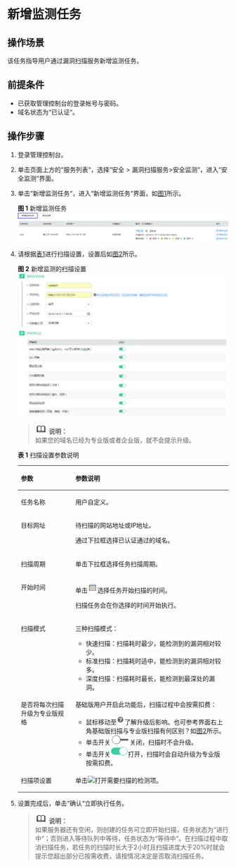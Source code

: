 # 新增监测任务<a name="ZH-CN_TOPIC_0118746213"></a>

## 操作场景<a name="section16327134614463"></a>

该任务指导用户通过漏洞扫描服务新增监测任务。

## 前提条件<a name="section98086323216"></a>

-   已获取管理控制台的登录帐号与密码。
-   域名状态为“已认证“。

## 操作步骤<a name="section92527214249"></a>

1.  登录管理控制台。
2.  单击页面上方的“服务列表“，选择“安全  \>  漏洞扫描服务\>安全监测“，进入“安全监测“界面。
3.  单击“新增监测任务“，进入“新增监测任务“界面，如[图1](#fig8716958152919)所示。

    **图 1**  新增监测任务<a name="fig8716958152919"></a>  
    ![](figures/新增监测任务.png "新增监测任务")

4.  请根据[表1](#table13105205413919)进行扫描设置，设置后如[图2](#fig5927172481519)所示。

    **图 2**  新增监测的扫描设置<a name="fig5927172481519"></a>  
    ![](figures/新增监测的扫描设置.jpg "新增监测的扫描设置")

    >![](public_sys-resources/icon-note.gif) **说明：**   
    >如果您的域名已经为专业版或者企业版，就不会提示升级。  

    **表 1**  扫描设置参数说明

    <a name="table13105205413919"></a>
    <table><thead align="left"><tr id="row1610517541494"><th class="cellrowborder" valign="top" width="25.840000000000003%" id="mcps1.2.3.1.1"><p id="p7105254094"><a name="p7105254094"></a><a name="p7105254094"></a>参数</p>
    </th>
    <th class="cellrowborder" valign="top" width="74.16%" id="mcps1.2.3.1.2"><p id="p210511545911"><a name="p210511545911"></a><a name="p210511545911"></a>参数说明</p>
    </th>
    </tr>
    </thead>
    <tbody><tr id="row51054541898"><td class="cellrowborder" valign="top" width="25.840000000000003%" headers="mcps1.2.3.1.1 "><p id="p6105155411917"><a name="p6105155411917"></a><a name="p6105155411917"></a>任务名称</p>
    </td>
    <td class="cellrowborder" valign="top" width="74.16%" headers="mcps1.2.3.1.2 "><p id="p51051854094"><a name="p51051854094"></a><a name="p51051854094"></a>用户自定义。</p>
    </td>
    </tr>
    <tr id="row1110517542911"><td class="cellrowborder" valign="top" width="25.840000000000003%" headers="mcps1.2.3.1.1 "><p id="p18105195417914"><a name="p18105195417914"></a><a name="p18105195417914"></a>目标网址</p>
    </td>
    <td class="cellrowborder" valign="top" width="74.16%" headers="mcps1.2.3.1.2 "><p id="p810515549916"><a name="p810515549916"></a><a name="p810515549916"></a>待扫描的网站地址或IP地址。</p>
    <p id="p121051754999"><a name="p121051754999"></a><a name="p121051754999"></a>通过下拉框选择已认证通过的域名。</p>
    </td>
    </tr>
    <tr id="row51055543919"><td class="cellrowborder" valign="top" width="25.840000000000003%" headers="mcps1.2.3.1.1 "><p id="p18105105419914"><a name="p18105105419914"></a><a name="p18105105419914"></a>扫描周期</p>
    </td>
    <td class="cellrowborder" valign="top" width="74.16%" headers="mcps1.2.3.1.2 "><p id="p131051154594"><a name="p131051154594"></a><a name="p131051154594"></a>单击下拉框选择任务扫描周期。</p>
    </td>
    </tr>
    <tr id="row1310515548919"><td class="cellrowborder" valign="top" width="25.840000000000003%" headers="mcps1.2.3.1.1 "><p id="p31051541892"><a name="p31051541892"></a><a name="p31051541892"></a>开始时间</p>
    </td>
    <td class="cellrowborder" valign="top" width="74.16%" headers="mcps1.2.3.1.2 "><p id="p208071144121219"><a name="p208071144121219"></a><a name="p208071144121219"></a>单击<a name="image1180715449125"></a><a name="image1180715449125"></a><span><img id="image1180715449125" src="figures/选择日期图标.png"></span>选择任务开始扫描的时间。</p>
    <p id="p310514548920"><a name="p310514548920"></a><a name="p310514548920"></a>扫描任务会在你选择的时间开始执行。</p>
    </td>
    </tr>
    <tr id="row19928103045314"><td class="cellrowborder" valign="top" width="25.840000000000003%" headers="mcps1.2.3.1.1 "><p id="p19281830205312"><a name="p19281830205312"></a><a name="p19281830205312"></a>扫描模式</p>
    </td>
    <td class="cellrowborder" valign="top" width="74.16%" headers="mcps1.2.3.1.2 "><p id="p10153124114537"><a name="p10153124114537"></a><a name="p10153124114537"></a>三种扫描模式：</p>
    <a name="ul723114126541"></a><a name="ul723114126541"></a><ul id="ul723114126541"><li>快速扫描：扫描耗时最少，能检测到的漏洞相对较少。</li><li>标准扫描：扫描耗时适中，能检测到的漏洞相对较多。</li><li>深度扫描：扫描耗时最长，能检测到最深处的漏洞。</li></ul>
    </td>
    </tr>
    <tr id="row101058544913"><td class="cellrowborder" valign="top" width="25.840000000000003%" headers="mcps1.2.3.1.1 "><p id="p11052542910"><a name="p11052542910"></a><a name="p11052542910"></a>是否将每次扫描升级为专业版规格</p>
    </td>
    <td class="cellrowborder" valign="top" width="74.16%" headers="mcps1.2.3.1.2 "><p id="p2105165417914"><a name="p2105165417914"></a><a name="p2105165417914"></a>基础版用户开启此功能后，扫描过程中会按需扣费：</p>
    <a name="ul1310575413919"></a><a name="ul1310575413919"></a><ul id="ul1310575413919"><li>鼠标移动至<a name="image151053543918"></a><a name="image151053543918"></a><span><img id="image151053543918" src="figures/了解更多图标.png"></span>了解升级后影响。也可参考界面右上角基础版扫描与专业版扫描有何区别？如<a href="#ZH-CN_TOPIC_0118746213__fig5927172481519">图2</a>所示。</li><li>单击开关<a name="image31053544916"></a><a name="image31053544916"></a><span><img id="image31053544916" src="figures/关闭图标.png"></span>关闭，扫描时不会升级。</li><li>单击开关<a name="image16105854194"></a><a name="image16105854194"></a><span><img id="image16105854194" src="figures/开启图标.png"></span>打开，扫描时会自动升级为专业版按需扣费。</li></ul>
    </td>
    </tr>
    <tr id="row497202419558"><td class="cellrowborder" valign="top" width="25.840000000000003%" headers="mcps1.2.3.1.1 "><p id="p139741524105512"><a name="p139741524105512"></a><a name="p139741524105512"></a>扫描项设置</p>
    </td>
    <td class="cellrowborder" valign="top" width="74.16%" headers="mcps1.2.3.1.2 "><p id="p1197442410553"><a name="p1197442410553"></a><a name="p1197442410553"></a>单击<a name="zh-cn_topic_0115922780_image936417289347"></a><a name="zh-cn_topic_0115922780_image936417289347"></a><span><img id="zh-cn_topic_0115922780_image936417289347" src="figures/zh-cn_image_0138258566.png"></span>打开需要扫描的检测项。</p>
    </td>
    </tr>
    </tbody>
    </table>

5.  设置完成后，单击“确认“立即执行任务。

    >![](public_sys-resources/icon-note.gif) **说明：**   
    >如果服务器还有空闲，则创建的任务可立即开始扫描，任务状态为“进行中“；否则进入等待队列中等待，任务状态为“等待中“。在扫描过程中取消扫描任务，若任务的扫描时长大于2小时且扫描进度大于20%时就会提示您超出部分已按需收费，请按情况决定是否取消扫描任务。  


